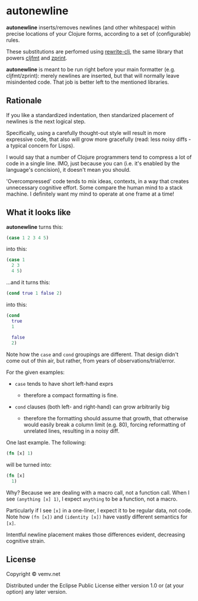 # autonewline

**autonewline** inserts/removes newlines (and other whitespace) within precise locations of your Clojure forms, according to a set of (configurable) rules.

These substitutions are perfomed using [rewrite-clj](https://github.com/xsc/rewrite-clj), the same library that powers [cljfmt](https://github.com/weavejester/cljfmt) and [zprint](https://github.com/kkinnear/zprint).

**autonewline** is meant to be run right before your main formatter (e.g. cljfmt/zprint): merely newlines are inserted, but that will normally leave misindented code. That job is better left to the mentioned libraries.

## Rationale

If you like a standardized indentation, then standarized placement of newlines is the next logical step.

Specifically, using a carefully thought-out style will result in more expressive code, that also will grow more gracefully (read: less noisy diffs - a typical concern for Lisps).

I would say that a number of Clojure programmers tend to compress a lot of code in a single line.
IMO, just because you can (i.e. it's enabled by the language's concision), it doesn't mean you should.

'Overcompressed' code tends to mix ideas, contexts, in a way that creates unnecessary cognitive effort.
Some compare the human mind to a stack machine. I definitely want my mind to operate at one frame at a time!

## What it looks like

**autonewline** turns this:

```clojure
(case 1 2 3 4 5)
```

into this:

```clojure
(case 1
  2 3
  4 5)
```

...and it turns this:

```clojure
(cond true 1 false 2)
```

into this:

```clojure
(cond
  true
  1
  
  false
  2)
```

Note how the `case` and `cond` groupings are different. That design didn't come out of thin air, but rather, from years of observations/trial/error.

For the given examples:

* `case` tends to have short left-hand exprs
  * therefore a compact formatting is fine.

* `cond` clauses (both left- and right-hand) can grow arbitrarily big
  * therefore the formatting should assume that growth,
  that otherwise would easily break a column limit (e.g. 80), forcing reformatting of unrelated lines, resulting in a noisy diff.

One last example. The following:

```clojure
(fn [x] 1)
```

will be turned into:

```clojure
(fn [x]
  1)
```

Why? Because we are dealing with a macro call, not a function call. When I see `(anything [x] 1)`, I expect `anything` to be a function, not a macro.

Particularly if I see `[x]` in a one-liner, I expect it to be regular data, not code.
Note how `(fn [x])` and `(identity [x])` have vastly different semantics for `[x]`.

Intentful newline placement makes those differences evident, decreasing cognitive strain.

## License

Copyright © vemv.net

Distributed under the Eclipse Public License either version 1.0 or (at
your option) any later version.
